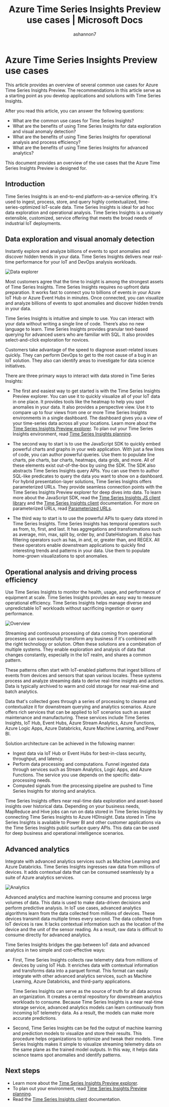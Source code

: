 ﻿---
title: 'Azure Time Series Insights Preview use cases | Microsoft Docs'
description: Understand Azure Time Series Insights Preview use cases.
author: ashannon7
ms.author: anshan
ms.workload: big-data
manager: cshankar
ms.service: time-series-insights
services: time-series-insights
ms.topic: conceptual
ms.date: 12/03/2018
ms.custom: seodec18
---

# Azure Time Series Insights Preview use cases

This article provides an overview of several common use cases for Azure Time Series Insights Preview. The recommendations in this article serve as a starting point as you develop applications and solutions with Time Series Insights.

After you read this article, you can answer the following questions:

* What are the common use cases for Time Series Insights?
* What are the benefits of using Time Series Insights for data exploration and visual anomaly detection?
* What are the benefits of using Time Series Insights for operational analysis and process efficiency?
* What are the benefits of using Time Series Insights for advanced analytics?

This document provides an overview of the use cases that the Azure Time Series Insights Preview is designed for.

## Introduction

Time Series Insights is an end-to-end platform-as-a-service offering. It's used to ingest, process, store, and query highly contextualized, time-series-optimized IoT-scale data. Time Series Insights is ideal for ad hoc data exploration and operational analysis. Time Series Insights is a uniquely extensible, customized, service offering that meets the broad needs of industrial IoT deployments.

## Data exploration and visual anomaly detection

Instantly explore and analyze billions of events to spot anomalies and discover hidden trends in your data. Time Series Insights delivers near real-time performance for your IoT and DevOps analysis workloads.

![Data explorer][1]

Most customers agree that the time to insight is among the strongest assets of Time Series Insights. Time Series Insights requires no upfront data preparation. It works fast to connect you to billions of events in your Azure IoT Hub or Azure Event Hubs in minutes. Once connected, you can visualize and analyze billions of events to spot anomalies and discover hidden trends in your data. 

Time Series Insights is intuitive and simple to use. You can interact with your data without writing a single line of code. There’s also no new language to learn. Time Series Insights provides granular text-based querying for advanced users who are familiar with SQL. It also provides select-and-click exploration for novices.

Customers take advantage of the speed to diagnose asset-related issues quickly. They can perform DevOps to get to the root cause of a bug in an IoT solution. They also can identify areas to investigate for data science initiatives.  

There are three primary ways to interact with data stored in Time Series Insights:

- The first and easiest way to get started is with the Time Series Insights Preview explorer. You can use it to quickly visualize all of your IoT data in one place. It provides tools like the heatmap to help you spot anomalies in your data. It also provides a perspective view. Use it to compare up to four views from one or more Time Series Insights environments in a single dashboard. The dashboard gives you a view of your time-series data across all your locations. Learn more about the [Time Series Insights Preview explorer](./time-series-insights-update-explorer.md). To plan out your Time Series Insights environment, read [Time Series Insights planning](./time-series-insights-update-plan.md).

- The second way to start is to use the JavaScript SDK to quickly embed powerful charts and graphs in your  web application. With just a few lines of code, you can author powerful queries. Use them to populate line charts, pie charts, bar charts, heatmaps, data grids, and more. All of these elements exist out-of-the-box by using the SDK. The SDK also abstracts Time Series Insights query APIs. You can use them to author SQL-like predicates to query the data you want to show on a dashboard. For hybrid presentation-layer solutions, Time Series Insights offers parameterized URLs. They provide seamless connection points with the Time Series Insights Preview explorer for deep dives into data. To learn more about the JavaScript SDK, read the [Time Series Insights JS client library](https://docs.microsoft.com/azure/time-series-insights/tutorial-explore-js-client-lib) and the [Time Series Insights client](https://github.com/Microsoft/tsiclient) documentation. For more on parameterized URLs, read  [Parameterized URLs](https://docs.microsoft.com/azure/time-series-insights/time-series-insights-parameterized-urls).

- The third way to start is to use the powerful APIs to query data stored in Time Series Insights. Time Series Insights has temporal operators such as from, to, first, and last. It has aggregations and transformations such as average, min, max, split by, order by, and DateHistogram. It also has filtering operators such as has, in and, or, greater than, and REGEX. All these operators enable downstream applications to quickly find interesting trends and patterns in your data. Use them to populate home-grown visualizations to spot anomalies.

## Operational analysis and driving process efficiency

Use Time Series Insights to monitor the health, usage, and performance of equipment at scale. Time Series Insights provides an easy way to measure operational efficiency. Time Series Insights helps manage diverse and unpredictable IoT workloads without sacrificing ingestion or query performance.

![Overview][2]

Streaming and continuous processing of data coming from operational processes can successfully transform any business if it's combined with the right technology or solution. Often these solutions are a combination of multiple systems. They enable exploration and analysis of data that changes constantly, especially in the IoT realm, and shares a common pattern.

These patterns often start with IoT-enabled platforms that ingest billions of events from devices and sensors that span various locales. These systems process and analyze streaming data to derive real-time insights and actions. Data is typically archived to warm and cold storage for near real-time and batch analytics. 

Data that's collected goes through a series of processing to cleanse and contextualize it for downstream querying and analytics scenarios. Azure offers rich services that can be applied to IoT scenarios such as asset maintenance and manufacturing. These services include Time Series Insights, IoT Hub, Event Hubs, Azure Stream Analytics, Azure Functions, Azure Logic Apps, Azure Databricks, Azure Machine Learning, and Power BI.

Solution architecture can be achieved in the following manner:

- Ingest data via IoT Hub or Event Hubs for best-in-class security, throughput, and latency. 
- Perform data processing and computations. Funnel ingested data through services such as Stream Analytics, Logic Apps, and Azure Functions. The service you use depends on the specific data-processing needs. 
- Computed signals from the processing pipeline are pushed to Time Series Insights for storing and analytics. 

Time Series Insights offers near real-time data exploration and asset-based insights over historical data. Depending on your business needs, MapReduce and Hive jobs can run on data stored in Time Series Insights by connecting Time Series Insights to Azure HDInsight. Data stored in Time Series Insights is available to Power BI and other customer applications via the Time Series Insights public surface query APIs. This data can be used for deep business and operational intelligence scenarios.

## Advanced analytics

Integrate with advanced analytics services such as Machine Learning and Azure Databricks. Time Series Insights ingresses raw data from millions of devices. It adds contextual data that can be consumed seamlessly by a suite of Azure analytics services.

![Analytics][3]

Advanced analytics and machine learning consume and process large volumes of data. This data is used to make data-driven decisions and perform predictive analysis. In IoT use cases, advanced analytics algorithms learn from the data collected from millions of devices. These devices transmit data multiple times every second. The data collected from IoT devices is raw. It lacks contextual information such as the location of the device and the unit of the sensor reading. As a result, raw data is difficult to consume directly for advanced analytics.

Time Series Insights bridges the gap between IoT data and advanced analytics in two simple and cost-effective ways: 

- First, Time Series Insights collects raw telemetry data from millions of devices by using IoT Hub. It enriches data with contextual information and transforms data into a parquet format. This format can easily integrate with other advanced analytics services, such as Machine Learning, Azure Databricks, and third-party applications. 

    Time Series Insights can serve as the source of truth for all data across an organization. It creates a central repository for downstream analytics workloads to consume. Because Time Series Insights is a near real-time storage service, advanced analytics models can learn continuously from incoming IoT telemetry data. As a result, the models can make more accurate predictions.

- Second, Time Series Insights can be fed the output of machine learning and prediction models to visualize and store their results. This procedure helps organizations to optimize and tweak their models. Time Series Insights makes it simple to visualize streaming telemetry data on the same plane as the trained model outputs. In this way, it helps data science teams spot anomalies and identify patterns.  

## Next steps

- Learn more about the [Time Series Insights Preview explorer](./time-series-insights-update-explorer.md).
- To plan out your environment, read [Time Series Insights Preview planning](./time-series-insights-update-plan.md).
- Read the [Time Series Insights client](https://github.com/Microsoft/tsiclient) documentation.

<!-- Images -->
[1]: media/v2-update-use-cases/data-explorer.svg
[2]: media/v2-update-use-cases/overview.svg
[3]: media/v2-update-use-cases/advanced-analytics.svg
